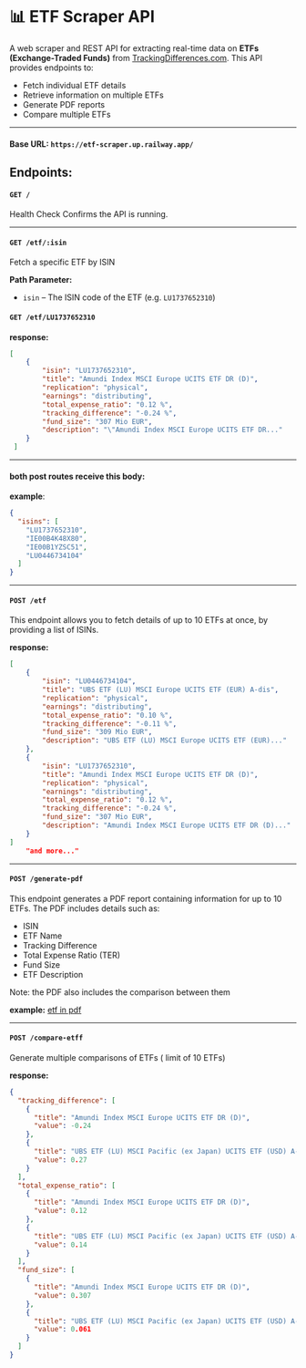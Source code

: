 # 📊 ETF Scraper API

A web scraper and REST API for extracting real-time data on **ETFs (Exchange-Traded Funds)** from [TrackingDifferences.com](https://www.trackingdifferences.com).
This API provides endpoints to:

- Fetch individual ETF details
- Retrieve information on multiple ETFs
- Generate PDF reports
- Compare multiple ETFs

---
#### Base URL: `https://etf-scraper.up.railway.app/`

##  Endpoints:

#### `GET /`

Health Check
Confirms the API is running.

---

#### `GET /etf/:isin`

Fetch a specific ETF by ISIN

**Path Parameter:**
- `isin` – The ISIN code of the ETF (e.g. `LU1737652310`)


#### `GET /etf/LU1737652310`

**response:**

```json
[
    {
        "isin": "LU1737652310",
        "title": "Amundi Index MSCI Europe UCITS ETF DR (D)",
        "replication": "physical",
        "earnings": "distributing",
        "total_expense_ratio": "0.12 %",
        "tracking_difference": "-0.24 %",
        "fund_size": "307 Mio EUR",
        "description": "\"Amundi Index MSCI Europe UCITS ETF DR..."
    }
 ]
```

---


#### both post routes receive this body:

**example**:
```json
{
  "isins": [
    "LU1737652310",
    "IE00B4K48X80",
    "IE00B1YZSC51",
    "LU0446734104"
  ]
}
```

---

#### `POST /etf `

This endpoint allows you to fetch details of up to 10 ETFs at once, by providing a list of ISINs.

**response:**

```json
[
    {
        "isin": "LU0446734104",
        "title": "UBS ETF (LU) MSCI Europe UCITS ETF (EUR) A-dis",
        "replication": "physical",
        "earnings": "distributing",
        "total_expense_ratio": "0.10 %",
        "tracking_difference": "-0.11 %",
        "fund_size": "309 Mio EUR",
        "description": "UBS ETF (LU) MSCI Europe UCITS ETF (EUR)..."
    },
    {
        "isin": "LU1737652310",
        "title": "Amundi Index MSCI Europe UCITS ETF DR (D)",
        "replication": "physical",
        "earnings": "distributing",
        "total_expense_ratio": "0.12 %",
        "tracking_difference": "-0.24 %",
        "fund_size": "307 Mio EUR",
        "description": "Amundi Index MSCI Europe UCITS ETF DR (D)..."
    }
]
    "and more..."

```

---

#### `POST /generate-pdf`

This endpoint generates a PDF report containing information for up to 10 ETFs. The PDF includes details such as:

- ISIN
- ETF Name
- Tracking Difference
- Total Expense Ratio (TER)
- Fund Size
- ETF Description

Note: the PDF also includes the comparison between them

**example:**  [etf in pdf](https://drive.google.com/file/d/1Q97UBHKY3V7aUvGFVrvgNXkcH4vFl-9c/view?usp=sharing)

---

#### `POST /compare-etff`

Generate multiple comparisons of ETFs ( limit of 10 ETFs)

**response:**

```json
{
  "tracking_difference": [
    {
      "title": "Amundi Index MSCI Europe UCITS ETF DR (D)",
      "value": -0.24
    },
    {
      "title": "UBS ETF (LU) MSCI Pacific (ex Japan) UCITS ETF (USD) A-dis",
      "value": 0.27
    }
  ],
  "total_expense_ratio": [
    {
      "title": "Amundi Index MSCI Europe UCITS ETF DR (D)",
      "value": 0.12
    },
    {
      "title": "UBS ETF (LU) MSCI Pacific (ex Japan) UCITS ETF (USD) A-dis",
      "value": 0.14
    }
  ],
  "fund_size": [
    {
      "title": "Amundi Index MSCI Europe UCITS ETF DR (D)",
      "value": 0.307
    },
    {
      "title": "UBS ETF (LU) MSCI Pacific (ex Japan) UCITS ETF (USD) A-dis",
      "value": 0.061
    }
  ]
}
```
